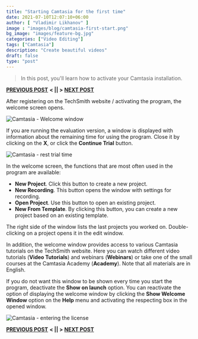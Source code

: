 ```yaml
---
title: "Starting Camtasia for the first time"
date: 2021-07-10T12:07:10+06:00
author: [ "Vladimir Likhanov" ]
image : "images/blog/camtasia-first-start.png"
bg_image: "images/feature-bg.jpg"
categories: ["Video Editing"]
tags: ["Camtasia"]
description: "Create beautiful videos"
draft: false
type: "post"
---
```


> In this post, you'll learn how to activate your Camtasia installation.

[**PREVIOUS POST**](/blog/camtasia-activation/) **< || >** [**NEXT POST**](/blog/camtasia-interface/)

After registering on the TechSmith website / activating the program, the welcome screen opens.

![Camtasia - Welcome window](/images/blog/camtasia-welcome-window.png)

If you are running the evaluation version, a window is displayed with information about the remaining
time for using the program. Close it by clicking on the **X**, or click the **Continue Trial** button.

![Camtasia - rest trial time](/images/blog/camtasia-rest-trial-time.png)

In the welcome screen, the functions that are most often used in the program are available:

* **New Project**. Click this button to create a new project.
* **New Recording**. This button opens the window with settings for recording.
* **Open Project**. Use this button to open an existing project.
* **New From Template**. By clicking this button, you can create a new project based on an existing template.

The right side of the window lists the last projects you worked on. Double-clicking on a project opens it
in the edit window.

In addition, the welcome window provides access to various Camtasia tutorials on the TechSmith website.
Here you can watch different video tutorials (**Video Tutorials**) and webinars (**Webinars**) or take
one of the small courses at the Camtasia Academy (**Academy**). Note that all materials are in English.

If you do not want this window to be shown every time you start the program, deactivate the **Show on launch**
option. You can reactivate the option of displaying the welcome window by clicking the **Show Welcome Window**
option on the **Help** menu and activating the respecting box in the opened window.

![Camtasia - entering the license](/images/blog/camtasia-activate-welcome-window.png)

[**PREVIOUS POST**](/blog/camtasia-activation/) **< || >** [**NEXT POST**](/blog/camtasia-interface/)